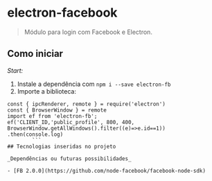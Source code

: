 # electron-facebook

> Módulo para login com Facebook e Electron.

## Como iniciar

_Start:_

1. Instale a dependência com `npm i --save electron-fb`
2. Importe a biblioteca:
````
const { ipcRenderer, remote } = require('electron')
const { BrowserWindow } = remote
import ef from 'electron-fb';
ef('CLIENT_ID,'public_profile', 800, 400, BrowserWindow.getAllWindows().filter((e)=>e.id==1))
.then(console.log)
        ```
## Tecnologias inseridas no projeto

_Dependências ou futuras possibilidades_

- [FB 2.0.0](https://github.com/node-facebook/facebook-node-sdk)